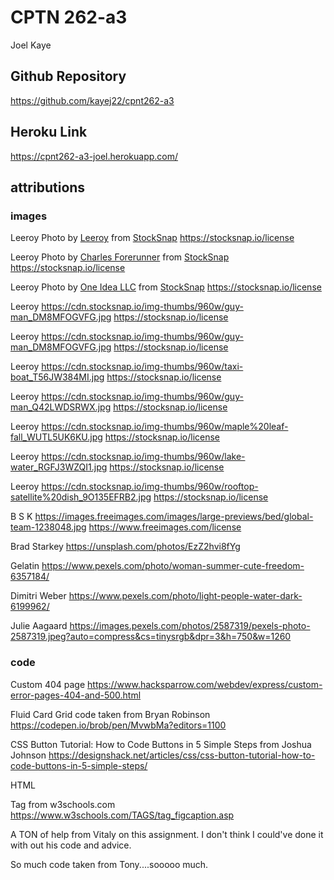 # CPTN 262-a3
Joel Kaye

## Github Repository
  https://github.com/kayej22/cpnt262-a3

## Heroku Link
   https://cpnt262-a3-joel.herokuapp.com/


## attributions

### images

  Leeroy
  Photo by <a href="https://cdn.stocksnap.io/img-thumbs/960w/snow-snowing_M1G6NWULHL.jpg">Leeroy</a> from <a href="https://stocksnap.io">StockSnap</a>
  https://stocksnap.io/license

  Leeroy
  Photo by <a href="https://cdn.stocksnap.io/img-thumbs/960w/ice-snow_QFVTG5T37V.jpg">Charles Forerunner</a> from <a href="https://stocksnap.io">StockSnap</a>
  https://stocksnap.io/license

  Leeroy
  Photo by <a href="https://cdn.stocksnap.io/img-thumbs/960w/buildings-architecture_5CXNO08OHT.jpg">One Idea LLC</a> from <a href="https://stocksnap.io">StockSnap</a>
  https://stocksnap.io/license

  Leeroy
  https://cdn.stocksnap.io/img-thumbs/960w/guy-man_DM8MFOGVFG.jpg
  https://stocksnap.io/license

  Leeroy
  https://cdn.stocksnap.io/img-thumbs/960w/guy-man_DM8MFOGVFG.jpg
  https://stocksnap.io/license

  Leeroy
  https://cdn.stocksnap.io/img-thumbs/960w/taxi-boat_T56JW384MI.jpg
  https://stocksnap.io/license

  Leeroy
  https://cdn.stocksnap.io/img-thumbs/960w/guy-man_Q42LWDSRWX.jpg
  https://stocksnap.io/license

  Leeroy
  https://cdn.stocksnap.io/img-thumbs/960w/maple%20leaf-fall_WUTL5UK6KU.jpg
  https://stocksnap.io/license


  Leeroy
  https://cdn.stocksnap.io/img-thumbs/960w/lake-water_RGFJ3WZQI1.jpg
  https://stocksnap.io/license

  Leeroy
  https://cdn.stocksnap.io/img-thumbs/960w/rooftop-satellite%20dish_9O135EFRB2.jpg
  https://stocksnap.io/license



  B S K
  https://images.freeimages.com/images/large-previews/bed/global-team-1238048.jpg
  https://www.freeimages.com/license

  Brad Starkey
  https://unsplash.com/photos/EzZ2hvi8fYg

  Gelatin
  https://www.pexels.com/photo/woman-summer-cute-freedom-6357184/

  Dimitri Weber
  https://www.pexels.com/photo/light-people-water-dark-6199962/




Julie Aagaard
https://images.pexels.com/photos/2587319/pexels-photo-2587319.jpeg?auto=compress&cs=tinysrgb&dpr=3&h=750&w=1260



### code

  Custom 404 page
  https://www.hacksparrow.com/webdev/express/custom-error-pages-404-and-500.html

  Fluid Card Grid code taken from Bryan Robinson
  https://codepen.io/brob/pen/MvwbMa?editors=1100

  CSS Button Tutorial: How to Code Buttons in 5 Simple Steps from Joshua Johnson
  https://designshack.net/articles/css/css-button-tutorial-how-to-code-buttons-in-5-simple-steps/

  HTML <figcaption> Tag from w3schools.com
  https://www.w3schools.com/TAGS/tag_figcaption.asp

  A TON of help from Vitaly on this assignment. I don't think I could've done it with out his code and advice.

  So much code taken from Tony....sooooo much.